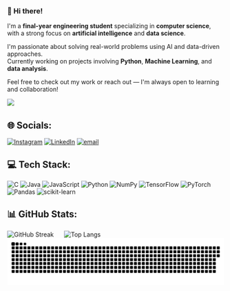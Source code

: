 ### 👋 Hi there!
I'm a **final-year engineering student** specializing in **computer science**, with a strong focus on **artificial intelligence** and **data science**.

I'm passionate about solving real-world problems using AI and data-driven approaches.  
Currently working on projects involving **Python**, **Machine Learning**, and **data analysis**.

Feel free to check out my work or reach out — I'm always open to learning and collaboration!

<img src="https://media2.giphy.com/media/v1.Y2lkPTc5MGI3NjExdjg1enFmdmhxZnN3Y2dvazI5d290dHAwczI3ZzQzOHpqYnNlOHdobiZlcD12MV9pbnRlcm5hbF9naWZfYnlfaWQmY3Q9Zw/s4ycVAVuJvXRvK0Rap/giphy.gif" width="400"/>



## 🌐 Socials:
[![Instagram](https://img.shields.io/badge/Instagram-%23E4405F.svg?logo=Instagram&logoColor=white)](https://instagram.com/lategardener) [![LinkedIn](https://img.shields.io/badge/LinkedIn-%230077B5.svg?logo=linkedin&logoColor=white)](https://linkedin.com/in/www.linkedin.com/in/marcloiccedric) [![email](https://img.shields.io/badge/Email-D14836?logo=gmail&logoColor=white)](mailto:djolemarc@cy-tech.fr) 

## 💻 Tech Stack:
<p align="left">
  <img src="https://cdn.jsdelivr.net/gh/devicons/devicon/icons/c/c-original.svg" width="30" height="30" alt="C" />
  <img src="https://cdn.jsdelivr.net/gh/devicons/devicon/icons/java/java-original.svg" width="30" height="30" alt="Java" />
  <img src="https://cdn.jsdelivr.net/gh/devicons/devicon/icons/javascript/javascript-original.svg" width="30" height="30" alt="JavaScript" />
  <img src="https://cdn.jsdelivr.net/gh/devicons/devicon/icons/python/python-original.svg" width="30" height="30" alt="Python" />
  <img src="https://cdn.jsdelivr.net/gh/devicons/devicon/icons/numpy/numpy-original.svg" width="30" height="30" alt="NumPy" />
  <img src="https://cdn.jsdelivr.net/gh/devicons/devicon/icons/tensorflow/tensorflow-original.svg" width="30" height="30" alt="TensorFlow" />
  <img src="https://cdn.jsdelivr.net/gh/devicons/devicon/icons/pytorch/pytorch-original.svg" width="30" height="30" alt="PyTorch" />
  <img src="https://img.shields.io/badge/pandas-150458?style=for-the-badge&logo=pandas&logoColor=white" width="90" alt="Pandas" />
  <img src="https://img.shields.io/badge/scikit--learn-F7931E?style=for-the-badge&logo=scikit-learn&logoColor=white" width="110" alt="scikit-learn" />
</p>

## 📊 GitHub Stats:
<div align="left">
  <img src="https://nirzak-streak-stats.vercel.app/?user=lategardener&theme=tokyonight&hide_border=true" alt="GitHub Streak" style="margin-right: 20px; height: 200px; width:250px;" />
  <img src="https://github-readme-stats.vercel.app/api/top-langs/?username=lategardener&theme=tokyonight&hide_border=true&include_all_commits=true&count_private=false&layout=compact" alt="Top Langs" style="height: 200px; width:250px;" />
</div>

<div align="left">
  <img src="https://github.com/lategardener/snk/blob/output-svg-only/github-contribution-grid-snake-dark.svg" alt="Snake animation" />
</div>
